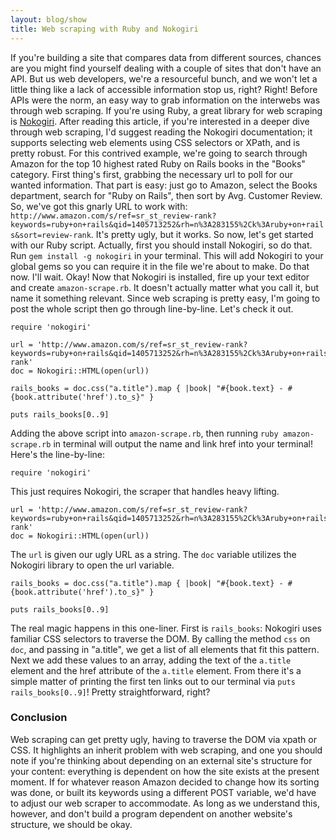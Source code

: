 ```yaml
---
layout: blog/show
title: Web scraping with Ruby and Nokogiri
---
```


If you're building a site that compares data from different sources, chances are you might find yourself dealing with a couple of sites that don't have an API. But us web developers, we're a resourceful bunch, and we won't let a little thing like a lack of accessible information stop us, right? Right! Before APIs were the norm, an easy way to grab information on the interwebs was through web scraping. If you're using Ruby, a great library for web scraping is [Nokogiri](http://nokogiri.org/). After reading this article, if you're interested in a deeper dive through web scraping, I'd suggest reading the Nokogiri documentation; it supports selecting web elements using CSS selectors or XPath, and is pretty robust. For this contrived example, we're going to search through Amazon for the top 10 highest rated Ruby on Rails books in the "Books" category. First thing's first, grabbing the necessary url to poll for our wanted information. That part is easy: just go to Amazon, select the Books department, search for "Ruby on Rails", then sort by Avg. Customer Review. So, we've got this gnarly URL to work with: `http://www.amazon.com/s/ref=sr_st_review-rank?keywords=ruby+on+rails&qid=1405713252&rh=n%3A283155%2Ck%3Aruby+on+rails&sort=review-rank`. It's pretty ugly, but it works. So now, let's get started with our Ruby script. Actually, first you should install Nokogiri, so do that. Run `gem install -g nokogiri` in your terminal. This will add Nokogiri to your global gems so you can require it in the file we're about to make. Do that now. I'll wait. Okay! Now that Nokogiri is installed, fire up your text editor and create `amazon-scrape.rb`. It doesn't actually matter what you call it, but name it something relevant. Since web scraping is pretty easy, I'm going to post the whole script then go through line-by-line. Let's check it out.

~~~
require 'nokogiri'

url = 'http://www.amazon.com/s/ref=sr_st_review-rank?keywords=ruby+on+rails&qid=1405713252&rh=n%3A283155%2Ck%3Aruby+on+rails&sort=review-rank'
doc = Nokogiri::HTML(open(url))

rails_books = doc.css("a.title").map { |book| "#{book.text} - #{book.attribute('href').to_s}" }

puts rails_books[0..9]
~~~

Adding the above script into `amazon-scrape.rb`, then running `ruby amazon-scrape.rb` in terminal will output the name and link href into your terminal! Here's the line-by-line:

~~~
require 'nokogiri'
~~~

This just requires Nokogiri, the scraper that handles heavy lifting.

~~~  
url = 'http://www.amazon.com/s/ref=sr_st_review-rank?keywords=ruby+on+rails&qid=1405713252&rh=n%3A283155%2Ck%3Aruby+on+rails&sort=review-rank'
doc = Nokogiri::HTML(open(url))
~~~

The `url` is given our ugly URL as a string. The `doc` variable utilizes the Nokogiri library to open the url variable.

~~~
rails_books = doc.css("a.title").map { |book| "#{book.text} - #{book.attribute('href').to_s}" }

puts rails_books[0..9]
~~~

The real magic happens in this one-liner. First is `rails_books`: Nokogiri uses familiar CSS selectors to traverse the DOM. By calling the method `css` on `doc`, and passing in "a.title", we get a list of all elements that fit this pattern. Next we add these values to an array, adding the text of the `a.title` element and the href attribute of the `a.title` element. From there it's a simple matter of printing the first ten links out to our terminal via `puts rails_books[0..9]`! Pretty straightforward, right?

### Conclusion

Web scraping can get pretty ugly, having to traverse the DOM via xpath or CSS. It highlights an inherit problem with web scraping, and one you should note if you're thinking about depending on an external site's structure for your content: everything is dependent on how the site exists at the present moment. If for whatever reason Amazon decided to change how its sorting was done, or built its keywords using a different POST variable, we'd have to adjust our web scraper to accommodate. As long as we understand this, however, and don't build a program dependent on another website's structure, we should be okay.
